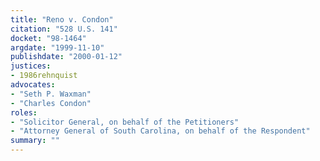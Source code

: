 ```yaml
---
title: "Reno v. Condon"
citation: "528 U.S. 141"
docket: "98-1464"
argdate: "1999-11-10"
publishdate: "2000-01-12"
justices:
- 1986rehnquist
advocates:
- "Seth P. Waxman"
- "Charles Condon"
roles:
- "Solicitor General, on behalf of the Petitioners"
- "Attorney General of South Carolina, on behalf of the Respondent"
summary: ""
---
```


